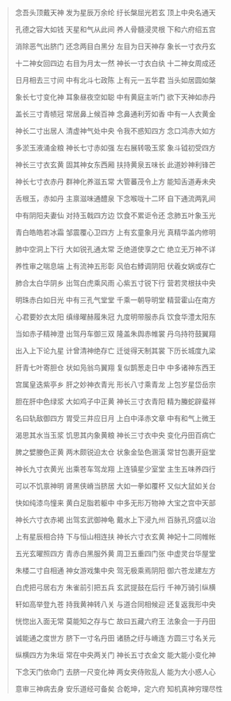 

> 念吾头顶戴天神 发为星辰万余纶 纡长槃屈光若玄 顶上中央名通天
>
> 孔德之容大如钱 天星和气从此间 养人骨髓浸灵根 下和六府绍五宫
>
> 消除恶气出脐门 还念两目白黑分 左目为日天神存 象长一寸衣丹玄
>
> 十二神女回四边 右目为月太一然 神长一寸衣白纨 十二神女周成还
>
> 日月相去三寸间 中有北斗七政陈 上有元一五华君 当头如居圆如槃
>
> 象长七寸变化神 耳象昼夜空如聪 中有黄庭主听门 欲下天神如赤丹
>
> 盖长三寸青帻冠 常居鼻上候百神 念鼻通利芳如香 中有一人衣黄金
>
> 神长二寸出居人 清虚神气处中央 令我不惑知四方 念口鸿赤大如方
>
> 多淤玉液涌金粮 神长七寸赤如强 左右展转吸玉浆 象斗钺初受四方
>
> 神长三寸衣玄黄 固其神女东西厢 扶持黄泉五味长 此道妙神利锋芒
>
> 神长七寸衣赤丹 群神化养滋五常 大管蕃茂令上方 能知舌道寿未央
>
> 舌根玉，赤如丹 主禀滋味通醴泉 下念喉咙十二环 自下通流两乳间
>
> 中有阴阳夫妻仙 对持玉戟四方边 饮食不累讵令还 念肺五叶象玉光
>
> 青白皓皓若冰霜 邹震覆心卫四方 上有玄童象月光 真精华盖内修明
>
> 肺中空洞上下行 大如锐孔通太常 乏绝道使享之亡 绝立无万神不详
>
> 养性审之喘息端 上有流神五形彰 风伯右鯚调阴阳 伏羲女娲或存亡
>
> 肺合太白华阴乡 出驾白虎乘风雨 心紫五寸锐下行 营若灵根扶中央
>
> 明珠赤白如日光 中有三孔气堂堂 千乘一朝导明堂 精营霍山在南方
>
> 心君要妙衣太阳 缜缘曜赫履朱冠 九度明带服赤兵 饮食华澧太阳东
>
> 当如赤子精神澄 出驾丹车御三双 隆盖朱舆赤帷裳 丹乌持符鼓翼翔
>
> 出入上下论九星 计曾清神绝存亡 迁徙得天制其裳 下历长城度九梁
>
> 肝青七叶寄胆仓 状如凫翁鸟翼翔 复似鹊葱走日中 中多诸神东西王
>
> 宫属皇迭紫亭乡 肝之妙神衣青光 形长八寸乘青龙 上包岁星岱岳宗
>
> 胆在肝中色绿浆 大如鸡子中正黄 神长三寸衣青阳 精为螣蛇辟蜚祥
>
> 名曰轨敌御四方 胃受三井应日月 上白中泽赤文章 中有和气上微王
>
> 渴思其水当玉浆 饥思其内象黄粮 神长三寸衣中央 变化丹田百病亡
>
> 脾之嬖媵色正黄 两木颇锐迫太仓 状象金坠色溷潢 常甘包裹开庭堂
>
> 神长九寸衣黄光 出乘苍车驾龙翔 上连镇星少室堂 主生五味养四行
>
> 可以不饥禀神明 肾黑侠嵴当脐居 大如一拳如覆杯 又似大鼠如关台
>
> 快如纯漆鸟憧来 黄白足脂若躯中 中多无形万物神 大宝之宫中天部
>
> 神长六寸衣赤褐 出驾玄武御神龟 戴水上下浸九州 百脉孔窍盛以治
>
> 上有星辰相合持 下与恒山相连扶 神长六寸衣玄黄 神妃十二同帷帐
>
> 五光玄曜照四方 青赤白黑服外黄 周卫五重四门张 中虚灵台华屋堂
>
> 朱楼二寸自相通 神女游戏集中央 驾无极乘焉阴阳 御六苍龙建左方
>
> 白虎把弓居右方 朱雀前引把五兵 玄武提鼓在后行 千神万骑引纵横
>
> 轩如高举登九苍 持我黄神转八关 与道合同相候迎 还复返我形中央
>
> 恍惚出入面无常 莫能知之存与亡 故曰五藏六府王 法象会一于丹田
>
> 诚能通之度世方 脐下一寸名丹田 诸肠之纡与嵴连 方圆三寸名关元
>
> 纵横四方为朱垣 常在中央两关门 神长五寸衣金文 能大能小变化神
>
> 下念天门依命门 去脐一尺变化神 两女夹侍败乱人 能为大小惑人心
>
> 意审三神病去身 安乐道经可备矣 合乾坤，定六府 知机真神穷理尽性
